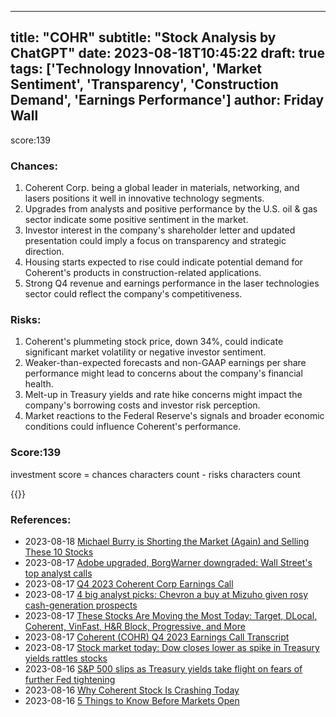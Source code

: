 
---
title: "COHR"
subtitle: "Stock Analysis by ChatGPT"
date: 2023-08-18T10:45:22
draft: true
tags: ['Technology Innovation', 'Market Sentiment', 'Transparency', 'Construction Demand', 'Earnings Performance']
author: Friday Wall
---

score:139
### Chances:
1. Coherent Corp. being a global leader in materials, networking, and lasers positions it well in innovative technology segments.
2. Upgrades from analysts and positive performance by the U.S. oil & gas sector indicate some positive sentiment in the market.
3. Investor interest in the company's shareholder letter and updated presentation could imply a focus on transparency and strategic direction.
4. Housing starts expected to rise could indicate potential demand for Coherent's products in construction-related applications.
5. Strong Q4 revenue and earnings performance in the laser technologies sector could reflect the company's competitiveness.
### Risks:
1. Coherent's plummeting stock price, down 34%, could indicate significant market volatility or negative investor sentiment.
2. Weaker-than-expected forecasts and non-GAAP earnings per share performance might lead to concerns about the company's financial health.
3. Melt-up in Treasury yields and rate hike concerns might impact the company's borrowing costs and investor risk perception.
4. Market reactions to the Federal Reserve's signals and broader economic conditions could influence Coherent's performance.
### Score:139
investment score = chances characters count - risks characters count

{{<tradingview symbol="NYSE:COHR">}}
### References:
- 2023-08-18 [Michael Burry is Shorting the Market (Again) and Selling These 10 Stocks](https://finance.yahoo.com/news/michael-burry-shorting-market-again-210648498.html?.tsrc=rss)
- 2023-08-17 [Adobe upgraded, BorgWarner downgraded: Wall Street's top analyst calls](https://finance.yahoo.com/news/adobe-upgraded-borgwarner-downgraded-wall-133942090.html?.tsrc=rss)
- 2023-08-17 [Q4 2023 Coherent Corp Earnings Call](https://finance.yahoo.com/news/q4-2023-coherent-corp-earnings-082207234.html?.tsrc=rss)
- 2023-08-17 [4 big analyst picks: Chevron a buy at Mizuho given rosy cash-generation prospects](https://finance.yahoo.com/news/4-big-analyst-picks-chevron-051304528.html?.tsrc=rss)
- 2023-08-17 [These Stocks Are Moving the Most Today: Target, DLocal, Coherent, VinFast, H&R Block, Progressive, and More](https://finance.yahoo.com/m/8493b400-ca17-3c47-8db1-2ee1c8e7e99a/these-stocks-are-moving-the.html?.tsrc=rss)
- 2023-08-17 [Coherent (COHR) Q4 2023 Earnings Call Transcript](https://finance.yahoo.com/m/d1eeba4f-d091-3fb8-abf5-6c60c27a3920/coherent-%28cohr%29-q4-2023.html?.tsrc=rss)
- 2023-08-17 [Stock market today: Dow closes lower as spike in Treasury yields rattles stocks](https://finance.yahoo.com/news/stock-market-today-dow-closes-160427992.html?.tsrc=rss)
- 2023-08-16 [S&P 500 slips as Treasury yields take flight on fears of further Fed tightening](https://finance.yahoo.com/news/p-500-slips-treasury-yields-153633725.html?.tsrc=rss)
- 2023-08-16 [Why Coherent Stock Is Crashing Today](https://finance.yahoo.com/m/233aa964-d02a-3f90-a76e-0778db3c2650/why-coherent-stock-is.html?.tsrc=rss)
- 2023-08-16 [5 Things to Know Before Markets Open](https://finance.yahoo.com/m/8f0f397d-3020-3429-84ee-ef7aa2a700d0/5-things-to-know-before.html?.tsrc=rss)


                